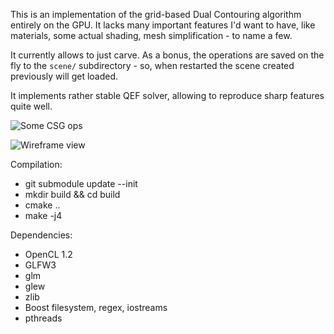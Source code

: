 This is an implementation of the grid-based Dual Contouring algorithm entirely on the GPU. It lacks
many important features I'd want to have, like materials, some actual shading, mesh simplification -
to name a few.

It currently allows to just carve. As a bonus, the operations are saved on the fly to the `scene/`
subdirectory - so, when restarted the scene created previously will get loaded.

It implements rather stable QEF solver, allowing to reproduce sharp features quite well.

![Some CSG ops](https://github.com/sznaider/volume-modeler/blob/master/solid.png)

![Wireframe view](https://github.com/sznaider/volume-modeler/blob/master/wireframe.png)

Compilation:
* git submodule update --init
* mkdir build && cd build
* cmake ..
* make -j4

Dependencies:
* OpenCL 1.2
* GLFW3
* glm
* glew
* zlib
* Boost filesystem, regex, iostreams
* pthreads
